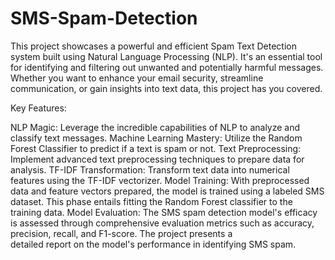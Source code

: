 # SMS-Spam-Detection
This project showcases a powerful and efficient Spam Text Detection system built using Natural Language Processing (NLP). It's an essential tool for identifying and filtering out unwanted and potentially harmful messages. Whether you want to enhance your email security, streamline communication, or gain insights into text data, this project has you covered.

Key Features:

  NLP Magic: Leverage the incredible capabilities of NLP to analyze and classify text messages.
  Machine Learning Mastery: Utilize the Random Forest Classifier to predict if a text is spam or not.
  Text Preprocessing: Implement advanced text preprocessing techniques to prepare data for analysis.
  TF-IDF Transformation: Transform text data into numerical features using the TF-IDF vectorizer.
  Model Training: With preprocessed data and feature vectors prepared, the model is trained using a labeled SMS dataset. This phase entails fitting the Random Forest classifier to the 
  training data.
  Model Evaluation: The SMS spam detection model's efficacy is assessed through comprehensive evaluation metrics such as accuracy, precision, recall, and F1-score. The project presents a   
  detailed report on the model's performance in identifying SMS spam.

